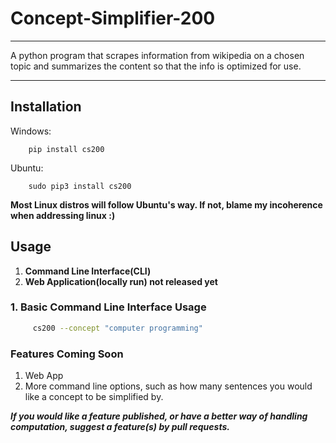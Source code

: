 # Concept-Simplifier-200
---

A python program that scrapes information from wikipedia on a chosen topic and summarizes the content so that the info is optimized for use.

---- 
## Installation 
Windows:
```
    pip install cs200
```
Ubuntu:
```
    sudo pip3 install cs200 
```
**Most Linux distros will follow Ubuntu's way. If not, blame my incoherence when addressing linux :)**

## Usage
1) **Command Line Interface(CLI)**
2) **Web Application(locally run) not released yet**

### 1. Basic Command Line Interface Usage
```bash 
     cs200 --concept "computer programming" 
```

### Features Coming Soon
1) Web App
2) More command line options, such as how many sentences you would like a concept to be simplified by.

**_If you would like a feature published, or have a better way of handling computation, 
suggest a feature(s) by pull requests._**
